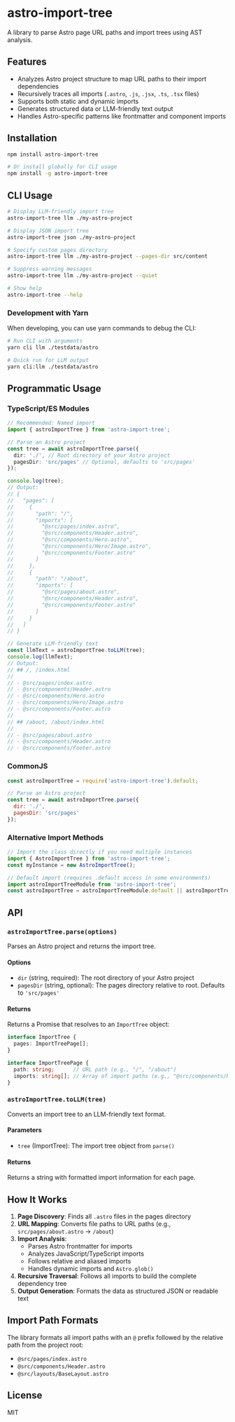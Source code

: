 # astro-import-tree

A library to parse Astro page URL paths and import trees using AST analysis.

## Features

- Analyzes Astro project structure to map URL paths to their import dependencies
- Recursively traces all imports (`.astro`, `.js`, `.jsx`, `.ts`, `.tsx` files)
- Supports both static and dynamic imports
- Generates structured data or LLM-friendly text output
- Handles Astro-specific patterns like frontmatter and component imports

## Installation

```bash
npm install astro-import-tree

# Or install globally for CLI usage
npm install -g astro-import-tree
```

## CLI Usage

```bash
# Display LLM-friendly import tree
astro-import-tree llm ./my-astro-project

# Display JSON import tree
astro-import-tree json ./my-astro-project

# Specify custom pages directory
astro-import-tree llm ./my-astro-project --pages-dir src/content

# Suppress warning messages
astro-import-tree llm ./my-astro-project --quiet

# Show help
astro-import-tree --help
```

### Development with Yarn

When developing, you can use yarn commands to debug the CLI:

```bash
# Run CLI with arguments
yarn cli llm ./testdata/astro

# Quick run for LLM output
yarn cli:llm ./testdata/astro
```

## Programmatic Usage

### TypeScript/ES Modules

```typescript
// Recommended: Named import
import { astroImportTree } from 'astro-import-tree';

// Parse an Astro project
const tree = await astroImportTree.parse({
  dir: './', // Root directory of your Astro project
  pagesDir: 'src/pages' // Optional, defaults to 'src/pages'
});

console.log(tree);
// Output:
// {
//   "pages": [
//     {
//       "path": "/",
//       "imports": [
//         "@src/pages/index.astro",
//         "@src/components/Header.astro",
//         "@src/components/Hero.astro",
//         "@src/components/Hero/Image.astro",
//         "@src/components/Footer.astro"
//       ]
//     },
//     {
//       "path": "/about",
//       "imports": [
//         "@src/pages/about.astro",
//         "@src/components/Header.astro",
//         "@src/components/Footer.astro"
//       ]
//     }
//   ]
// }

// Generate LLM-friendly text
const llmText = astroImportTree.toLLM(tree);
console.log(llmText);
// Output:
// ## /, /index.html
// 
// - @src/pages/index.astro
// - @src/components/Header.astro
// - @src/components/Hero.astro
// - @src/components/Hero/Image.astro
// - @src/components/Footer.astro
// 
// ## /about, /about/index.html
// 
// - @src/pages/about.astro
// - @src/components/Header.astro
// - @src/components/Footer.astro
```

### CommonJS

```javascript
const astroImportTree = require('astro-import-tree').default;

// Parse an Astro project
const tree = await astroImportTree.parse({
  dir: './',
  pagesDir: 'src/pages'
});
```

### Alternative Import Methods

```typescript
// Import the class directly if you need multiple instances
import { AstroImportTree } from 'astro-import-tree';
const myInstance = new AstroImportTree();

// Default import (requires .default access in some environments)
import astroImportTreeModule from 'astro-import-tree';
const astroImportTree = astroImportTreeModule.default || astroImportTreeModule;
```

## API

### `astroImportTree.parse(options)`

Parses an Astro project and returns the import tree.

#### Options

- `dir` (string, required): The root directory of your Astro project
- `pagesDir` (string, optional): The pages directory relative to root. Defaults to `'src/pages'`

#### Returns

Returns a Promise that resolves to an `ImportTree` object:

```typescript
interface ImportTree {
  pages: ImportTreePage[];
}

interface ImportTreePage {
  path: string;      // URL path (e.g., "/", "/about")
  imports: string[]; // Array of import paths (e.g., "@src/components/Header.astro")
}
```

### `astroImportTree.toLLM(tree)`

Converts an import tree to an LLM-friendly text format.

#### Parameters

- `tree` (ImportTree): The import tree object from `parse()`

#### Returns

Returns a string with formatted import information for each page.

## How It Works

1. **Page Discovery**: Finds all `.astro` files in the pages directory
2. **URL Mapping**: Converts file paths to URL paths (e.g., `src/pages/about.astro` → `/about`)
3. **Import Analysis**: 
   - Parses Astro frontmatter for imports
   - Analyzes JavaScript/TypeScript imports
   - Follows relative and aliased imports
   - Handles dynamic imports and `Astro.glob()`
4. **Recursive Traversal**: Follows all imports to build the complete dependency tree
5. **Output Generation**: Formats the data as structured JSON or readable text

## Import Path Formats

The library formats all import paths with an `@` prefix followed by the relative path from the project root:

- `@src/pages/index.astro`
- `@src/components/Header.astro`
- `@src/layouts/BaseLayout.astro`

## License

MIT